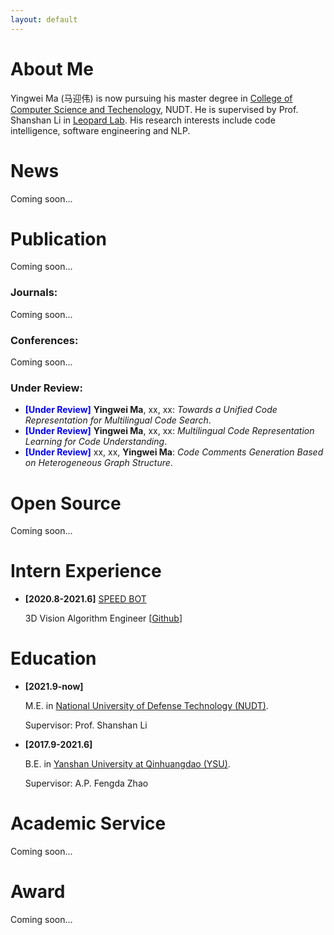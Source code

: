 ```yaml
---
layout: default
---
```



# About Me

Yingwei Ma (马迎伟) is now pursuing his master degree in <a href="https://www.nudt.edu.cn/xysz/jsjxy/index.htm">College of Computer Science and Techenology</a>, NUDT. He is supervised by Prof. Shanshan Li in [Leopard Lab](https://leopard-lab.github.io/index.html). His research interests include code intelligence, software engineering and NLP.

# News

Coming soon...


# Publication

Coming soon...

### Journals: 

Coming soon...


### Conferences: 

Coming soon...



### Under Review: 


- **<font color="#0000FF">[Under Review]</font>** **Yingwei Ma**, xx, xx: *Towards a Unified Code Representation for Multilingual Code Search*.
- **<font color="#0000FF">[Under Review]</font>** **Yingwei Ma**, xx, xx: *Multilingual Code Representation Learning for Code Understanding*.
- **<font color="#0000FF">[Under Review]</font>** xx, xx, **Yingwei Ma**: *Code Comments Generation Based on Heterogeneous Graph Structure*.



# Open Source

Coming soon...




# Intern Experience

- **[2020.8-2021.6]** [SPEED BOT](https://www.speedbot.net/zh-cn/about)

  3D Vision Algorithm Engineer [[Github](https://github.com/193769981/speedbot_cali)]



# Education

- **[2021.9-now]** 

  M.E. in <a href="https://english.nudt.edu.cn/">National University of Defense Technology (NUDT)</a>. 

  Supervisor: Prof. Shanshan Li


- **[2017.9-2021.6]** 

  B.E. in <a href="https://www.ysu.edu.cn/">Yanshan University at Qinhuangdao (YSU)</a>. 

  Supervisor: A.P. Fengda Zhao



# Academic Service

Coming soon...


# Award

Coming soon...
